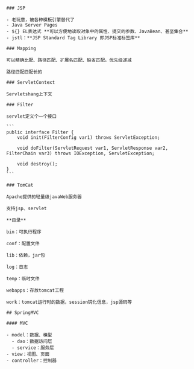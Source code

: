 ````
### JSP

- 老玩意，被各种模板引擎替代了
- Java Server Pages
- ${} EL表达式 **可以方便地读取对象中的属性、提交的参数、JavaBean、甚至集合**
- jstl：**JSP Standard Tag Library 即JSP标准标签库**

### Mapping

可以精确比配、路径匹配、扩展名匹配、缺省匹配。优先级递减

路径匹配匹配长的

### ServletContext

Servletshang上下文

### Filter

servlet定义个一个接口

```
public interface Filter {
    void init(FilterConfig var1) throws ServletException;

    void doFilter(ServletRequest var1, ServletResponse var2, FilterChain var3) throws IOException, ServletException;

    void destroy();
}
```

### TomCat

Apache提供的轻量级javaWeb服务器

支持jsp、servlet

**目录**

bin：可执行程序

conf：配置文件

lib：依赖，jar包

log：日志

temp：临时文件

webapps：存放tomcat工程

work：tomcat运行时的数据，session钝化信息，jsp源码等

## SpringMVC

#### MVC

- model：数据、模型
  - dao：数据访问层
  - service：服务层
- view：视图、页面
- controller：控制器
````
